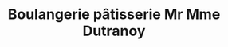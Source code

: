 ---
title: "Boulangerie pâtisserie Mr Mme Dutranoy"
url: /richelieu/boulangerie-patisserie-mr-mme-dutranoy/
shop: boulangerie
---